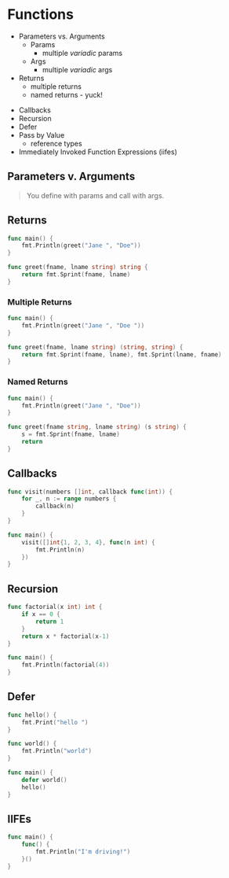 # Functions

- Parameters vs. Arguments
  - Params
    - multiple *variadic* params
  - Args
    - multiple *variadic* args
- Returns
  - multiple returns
  - named returns - yuck!
<!-- - review
  - func expressions
  - closure  -->
- Callbacks
- Recursion
- Defer
- Pass by Value
  - reference types
- Immediately Invoked Function Expressions (iifes)


## Parameters v. Arguments

> You define with params and call with args.


## Returns
```go
func main() {
	fmt.Println(greet("Jane ", "Doe"))
}

func greet(fname, lname string) string {
	return fmt.Sprint(fname, lname)
}
```

### Multiple Returns
```go
func main() {
	fmt.Println(greet("Jane ", "Doe "))
}

func greet(fname, lname string) (string, string) {
	return fmt.Sprint(fname, lname), fmt.Sprint(lname, fname)
}
```

### Named Returns
```go
func main() {
	fmt.Println(greet("Jane ", "Doe"))
}

func greet(fname string, lname string) (s string) {
	s = fmt.Sprint(fname, lname)
	return
}
```


## Callbacks
```go
func visit(numbers []int, callback func(int)) {
	for _, n := range numbers {
		callback(n)
	}
}

func main() {
	visit([]int{1, 2, 3, 4}, func(n int) {
		fmt.Println(n)
	})
}
```

## Recursion
```go
func factorial(x int) int {
	if x == 0 {
		return 1
	}
	return x * factorial(x-1)
}

func main() {
	fmt.Println(factorial(4))
}
```


## Defer
```go
func hello() {
	fmt.Print("hello ")
}

func world() {
	fmt.Println("world")
}

func main() {
	defer world()
	hello()
}
```


## IIFEs
```go
func main() {
	func() {
		fmt.Println("I'm driving!")
	}()
}
```
